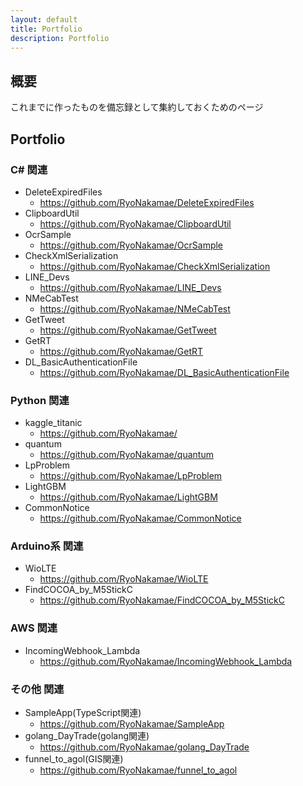 ```yaml
---
layout: default
title: Portfolio
description: Portfolio
---
```


## 概要
これまでに作ったものを備忘録として集約しておくためのページ

## Portfolio
### C# 関連
+ DeleteExpiredFiles
  + https://github.com/RyoNakamae/DeleteExpiredFiles
+ ClipboardUtil
  + https://github.com/RyoNakamae/ClipboardUtil
+ OcrSample
  + https://github.com/RyoNakamae/OcrSample
+ CheckXmlSerialization
  + https://github.com/RyoNakamae/CheckXmlSerialization
+ LINE_Devs
  + https://github.com/RyoNakamae/LINE_Devs
+ NMeCabTest
  + https://github.com/RyoNakamae/NMeCabTest
+ GetTweet
  + https://github.com/RyoNakamae/GetTweet
+ GetRT
  + https://github.com/RyoNakamae/GetRT
+ DL_BasicAuthenticationFile
  + https://github.com/RyoNakamae/DL_BasicAuthenticationFile

### Python 関連
+ kaggle_titanic
  + https://github.com/RyoNakamae/
+ quantum
  + https://github.com/RyoNakamae/quantum
+ LpProblem
  + https://github.com/RyoNakamae/LpProblem
+ LightGBM
  + https://github.com/RyoNakamae/LightGBM
+ CommonNotice
  + https://github.com/RyoNakamae/CommonNotice

### Arduino系 関連
+ WioLTE
  + https://github.com/RyoNakamae/WioLTE
+ FindCOCOA_by_M5StickC
  + https://github.com/RyoNakamae/FindCOCOA_by_M5StickC

### AWS 関連
+ IncomingWebhook_Lambda
  + https://github.com/RyoNakamae/IncomingWebhook_Lambda

### その他 関連
+ SampleApp(TypeScript関連)
  + https://github.com/RyoNakamae/SampleApp
+ golang_DayTrade(golang関連)
  + https://github.com/RyoNakamae/golang_DayTrade
+ funnel_to_agol(GIS関連)
  + https://github.com/RyoNakamae/funnel_to_agol